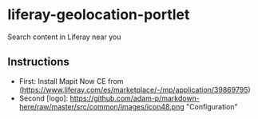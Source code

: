 # liferay-geolocation-portlet
Search content in Liferay near you

## Instructions
  - First: Install Mapit Now CE from (https://www.liferay.com/es/marketplace/-/mp/application/39869795)
  - Second [logo]: https://github.com/adam-p/markdown-here/raw/master/src/common/images/icon48.png "Configuration"

